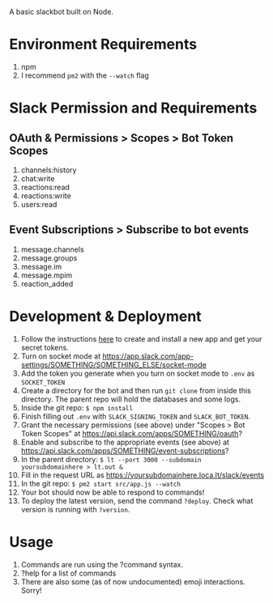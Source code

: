 A basic slackbot built on Node.

# Environment Requirements
1) npm
1) I recommend `pm2` with the `--watch` flag

# Slack Permission and Requirements
## OAuth & Permissions > Scopes > Bot Token Scopes
1) channels:history
1) chat:write
1) reactions:read
1) reactions:write
1) users:read

## Event Subscriptions > Subscribe to bot events
1) message.channels
1) message.groups
1) message.im
1) message.mpim
1) reaction_added

# Development & Deployment
1) Follow the instructions [here](https://slack.dev/bolt-python/tutorial/getting-started) to create and install a new app and get your secret tokens.
1) Turn on socket mode at https://app.slack.com/app-settings/SOMETHING/SOMETHING_ELSE/socket-mode
1) Add the token you generate when you turn on socket mode to `.env` as `SOCKET_TOKEN`
1) Create a directory for the bot and then run `git clone` from inside this directory. The parent repo will hold the databases and some logs.
1) Inside the git repo: `$ npm install`
1) Finish filling out `.env` with `SLACK_SIGNING_TOKEN` and `SLACK_BOT_TOKEN`.
1) Grant the necessary permissions (see above) under "Scopes > Bot Token Scopes" at https://api.slack.com/apps/SOMETHING/oauth?
1) Enable and subscribe to the appropriate events (see above) at https://api.slack.com/apps/SOMETHING/event-subscriptions?
1) In the parent directory: `$ lt --port 3000 --subdomain yoursubdomainhere > lt.out &`
1) Fill in the request URL as https://yoursubdomainhere.loca.lt/slack/events
1) In the git repo: `$ pm2 start src/app.js --watch`
1) Your bot should now be able to respond to commands!
1) To deploy the latest version, send the command `?deploy`. Check what version is running with `?version`.

# Usage
1) Commands are run using the ?command syntax.
1) ?help for a list of commands
1) There are also some (as of now undocumented) emoji interactions. Sorry!
